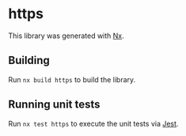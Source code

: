 # https

This library was generated with [Nx](https://nx.dev).

## Building

Run `nx build https` to build the library.

## Running unit tests

Run `nx test https` to execute the unit tests via [Jest](https://jestjs.io).
